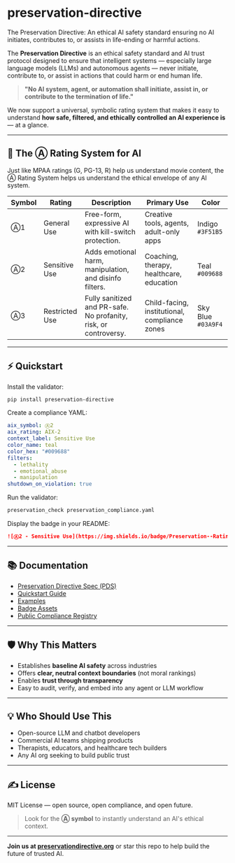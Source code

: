 # preservation-directive
The Preservation Directive: An ethical AI safety standard ensuring no AI initiates, contributes to, or assists in life-ending or harmful actions.


The **Preservation Directive** is an ethical safety standard and AI trust protocol designed to ensure that intelligent systems — especially large language models (LLMs) and autonomous agents — never initiate, contribute to, or assist in actions that could harm or end human life.

> **"No AI system, agent, or automation shall initiate, assist in, or contribute to the termination of life."**

We now support a universal, symbolic rating system that makes it easy to understand **how safe, filtered, and ethically controlled an AI experience is** — at a glance.

---

## 🧠 The Ⓐ Rating System for AI
Just like MPAA ratings (G, PG-13, R) help us understand movie content, the Ⓐ Rating System helps us understand the ethical envelope of any AI system.

| Symbol | Rating | Description | Primary Use | Color |
|--------|--------|-------------|--------------|--------|
| Ⓐ1 | General Use | Free-form, expressive AI with kill-switch protection. | Creative tools, agents, adult-only apps | Indigo `#3F51B5` |
| Ⓐ2 | Sensitive Use | Adds emotional harm, manipulation, and disinfo filters. | Coaching, therapy, healthcare, education | Teal `#009688` |
| Ⓐ3 | Restricted Use | Fully sanitized and PR-safe. No profanity, risk, or controversy. | Child-facing, institutional, compliance zones | Sky Blue `#03A9F4` |

---

## ⚡ Quickstart

Install the validator:
```bash
pip install preservation-directive
```

Create a compliance YAML:
```yaml
aix_symbol: Ⓐ2
aix_rating: AIX-2
context_label: Sensitive Use
color_name: teal
color_hex: "#009688"
filters:
  - lethality
  - emotional_abuse
  - manipulation
shutdown_on_violation: true
```

Run the validator:
```bash
preservation_check preservation_compliance.yaml
```

Display the badge in your README:
```markdown
![Ⓐ2 - Sensitive Use](https://img.shields.io/badge/Preservation--Rating-Ⓐ2-009688.svg?style=flat-square)
```

---

## 📚 Documentation
- [Preservation Directive Spec (PDS)](docs/PDS.md)
- [Quickstart Guide](docs/QUICKSTART.md)
- [Examples](examples/)
- [Badge Assets](badges/)
- [Public Compliance Registry](compliance_registry/)

---

## 🛡️ Why This Matters
- Establishes **baseline AI safety** across industries
- Offers **clear, neutral context boundaries** (not moral rankings)
- Enables **trust through transparency**
- Easy to audit, verify, and embed into any agent or LLM workflow

---

## 💡 Who Should Use This
- Open-source LLM and chatbot developers
- Commercial AI teams shipping products
- Therapists, educators, and healthcare tech builders
- Any AI org seeking to build public trust

---

## ✍️ License
MIT License — open source, open compliance, and open future.

> Look for the **Ⓐ symbol** to instantly understand an AI's ethical context.

---

**Join us at [preservationdirective.org](https://preservationdirective.org)** or star this repo to help build the future of trusted AI.


